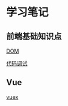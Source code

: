 # 学习笔记

## 前端基础知识点

[DOM](https://github.com/lin0606/note/blob/main/%E5%89%8D%E7%AB%AF%E5%9F%BA%E7%A1%80/dom%E4%BB%8B%E7%BB%8D.md)

[代码调试](https://github.com/lin0606/note/blob/main/%E5%89%8D%E7%AB%AF%E5%9F%BA%E7%A1%80/debugger.md)

## Vue

[vuex](https://github.com/lin0606/note/blob/main/Vue/Vuex.md)

